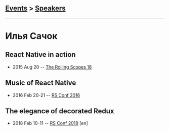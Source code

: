 ## [Events](../README.md) > [Speakers](../speakers.md)
---

# Илья Сачок

## React Native in action
- 2015 Aug 20 -- [The Rolling Scopes 18](https://www.youtube.com/watch?v=WqBer-xgBI0)    
## Music of React Native
- 2016 Feb 20-21 -- [RS Conf 2016](https://www.youtube.com/watch?v=Ovq-cNzv5H8)    
## The elegance of decorated Redux
- 2018 Feb 10-11 -- [RS Conf 2018](https://youtu.be/NaEiH3Z1qqI) [en]   
